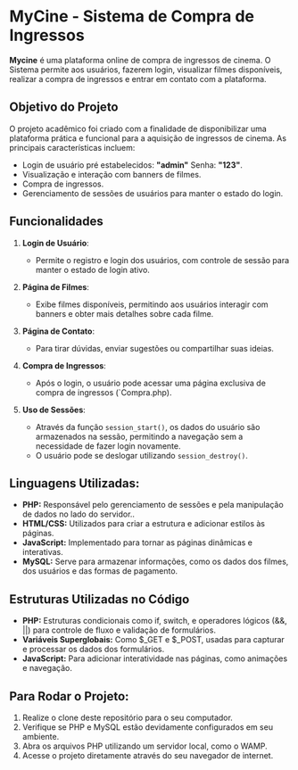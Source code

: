 # MyCine - Sistema de Compra de Ingressos
**Mycine** é uma plataforma online de compra de ingressos de cinema. O Sistema permite aos usuários, fazerem login, visualizar filmes disponíveis, realizar a compra de ingressos e entrar em contato com a plataforma.

## Objetivo do Projeto

O projeto acadêmico foi criado com a finalidade de disponibilizar uma plataforma prática e funcional para a aquisição de ingressos de cinema. As principais características incluem:
* Login de usuário pré estabelecidos: **"admin"** Senha: **"123"**.
* Visualização e interação com banners de filmes.
* Compra de ingressos.
* Gerenciamento de sessões de usuários para manter o estado do login.

## Funcionalidades  
1. **Login de Usuário**:
    - Permite o registro e login dos usuários, com controle de sessão para manter o estado de login ativo.

2. **Página de Filmes**:
    - Exibe filmes disponíveis, permitindo aos usuários interagir com banners e obter mais detalhes sobre cada filme.

3. **Página de Contato**:
    - Para tirar dúvidas, enviar sugestões ou compartilhar suas ideias.

4. **Compra de Ingressos**:
    - Após o login, o usuário pode acessar uma página exclusiva de compra de ingressos (`Compra.php).

5. **Uso de Sessões**:
    - Através da função `session_start()`, os dados do usuário são armazenados na sessão, permitindo a navegação sem a necessidade de fazer login novamente.
   - O usuário pode se deslogar utilizando `session_destroy()`.

## Linguagens Utilizadas:
- **PHP:** Responsável pelo gerenciamento de sessões e pela manipulação de dados no lado do servidor..  
- **HTML/CSS:** Utilizados para criar a estrutura e adicionar estilos às páginas.  
- **JavaScript:** Implementado para tornar as páginas dinâmicas e interativas.
- **MySQL:** Serve para armazenar informações, como os dados dos filmes, dos usuários e das formas de pagamento.

## Estruturas Utilizadas no Código

- **PHP:** Estruturas condicionais como if, switch, e operadores lógicos (&&, ||) para controle de fluxo e validação de formulários.
- **Variáveis Superglobais:** Como $_GET e $_POST, usadas para capturar e processar os dados dos formulários.
- **JavaScript:** Para adicionar interatividade nas páginas, como animações e navegação.

## Para Rodar o Projeto:
1. Realize o clone deste repositório para o seu computador.
2. Verifique se PHP e MySQL estão devidamente configurados em seu ambiente.
3. Abra os arquivos PHP utilizando um servidor local, como o WAMP.
4. Acesse o projeto diretamente através do seu navegador de internet.



